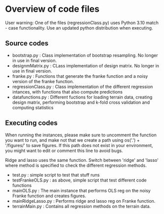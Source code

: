 # Overview of code files

User warning: One of the files (regressionClass.py) uses Python 3.10 match - case functionality. 
Use an updated python distribution when executing.

## Source codes

 - bootstrap.py : Class implementation of bootstrap resampling. No longer in use in final version.
 - designmMatrix.py : CLass implementation of design matrix. No longer in use in final version. 
 - franke.py : Functions that generate the franke function and a noisy version of the franke function.
 - regressionClass.py : Class implementation of the different regression intances, with functions that also compute predictions 
 - datafunctions.py : Different fuctions for loading terrain data, creating design matrix, performing bootstrap and k-fold cross validation and computing statistics
 
## Executing codes

When running the instances, please make sure to uncomment the function you want to run, 
and make not that we create a path using os('.') + '/figures/' to save figures. 
If this path does not exist in your environment, you might want to edit or comment this line to avoid bugs. 

Ridge and lasso uses the same function. Switch between 'ridge' and 'lasso' where method is specified to check the different regression methods.

- test.py : simple script to test that stuff runs
- testFrankeOLS.py : as above, simple script that test different code functions
- mainOLS.py : The main instance that performs OLS reg on the noisy Franke function and creates figures.
- mainRidgeLasso.py : Performs ridge and lasso reg on Franke function. 
- terrainMain.py : Contains all regression methods on the terrain data.
